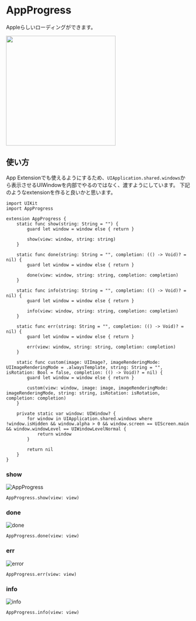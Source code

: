 # AppProgress
Appleらしいローディングができます。

<image src="https://user-images.githubusercontent.com/11258432/40573794-d5d4ffc2-6101-11e8-950c-db5545dea18a.gif" width="300">
  
## 使い方
App Extensionでも使えるようにするため、`UIApplication.shared.windows`から表示させるUIWindowを内部でやるのではなく、渡すようにしています。
下記のようなextensionを作ると良いかと思います。
```
import UIKit
import AppProgress

extension AppProgress {
    static func show(string: String = "") {
        guard let window = window else { return }
        
        show(view: window, string: string)
    }
    
    static func done(string: String = "", completion: (() -> Void)? = nil) {
        guard let window = window else { return }
        
        done(view: window, string: string, completion: completion)
    }
    
    static func info(string: String = "", completion: (() -> Void)? = nil) {
        guard let window = window else { return }
        
        info(view: window, string: string, completion: completion)
    }
    
    static func err(string: String = "", completion: (() -> Void)? = nil) {
        guard let window = window else { return }
        
        err(view: window, string: string, completion: completion)
    }
    
    static func custom(image: UIImage?, imageRenderingMode: UIImageRenderingMode = .alwaysTemplate, string: String = "", isRotation: Bool = false, completion: (() -> Void)? = nil) {
        guard let window = window else { return }
        
        custom(view: window, image: image, imageRenderingMode: imageRenderingMode, string: string, isRotation: isRotation, completion: completion)
    }
    
    private static var window: UIWindow? {
        for window in UIApplication.shared.windows where !window.isHidden && window.alpha > 0 && window.screen == UIScreen.main && window.windowLevel == UIWindowLevelNormal {
            return window
        }
        
        return nil
    }
}
```

### show
![AppProgress](https://user-images.githubusercontent.com/11258432/40573454-dc2e3208-60fc-11e8-8e0f-87952a46c10c.gif)
```
AppProgress.show(view: view)
```

### done
![done](https://user-images.githubusercontent.com/11258432/40573722-60877890-6100-11e8-97d4-694c51161b59.gif)
```
AppProgress.done(view: view)
```

### err
![error](https://user-images.githubusercontent.com/11258432/40573723-60ab03c8-6100-11e8-998f-ec5a34aa9024.gif)
```
AppProgress.err(view: view)
```

### info
![info](https://user-images.githubusercontent.com/11258432/40573724-60cdba6c-6100-11e8-9f1b-42f0dbd8cffc.gif)
```
AppProgress.info(view: view)
```
